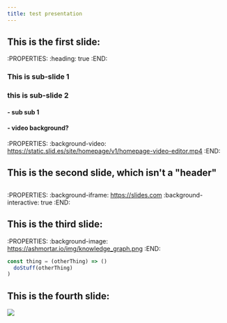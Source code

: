 ```yaml
---
title: test presentation
---
```


## This is the first slide:
:PROPERTIES:
:heading: true
:END:
### This is sub-slide 1
### this is sub-slide 2
#### - sub sub 1
#### - video background?
:PROPERTIES:
:background-video: https://static.slid.es/site/homepage/v1/homepage-video-editor.mp4
:END:
## This is the second slide, which isn't a "header"
##
:PROPERTIES:
:background-iframe: https://slides.com
:background-interactive: true 
:END:
## This is the third slide:
:PROPERTIES:
:background-image: https://ashmortar.io/img/knowledge_graph.png
:END:

```javascript
const thing = (otherThing) => ()
  doStuff(otherThing)
)
```
## This is the fourth slide:
<img src="https://ashmortar.io/img/knowledge_graph.png" />
